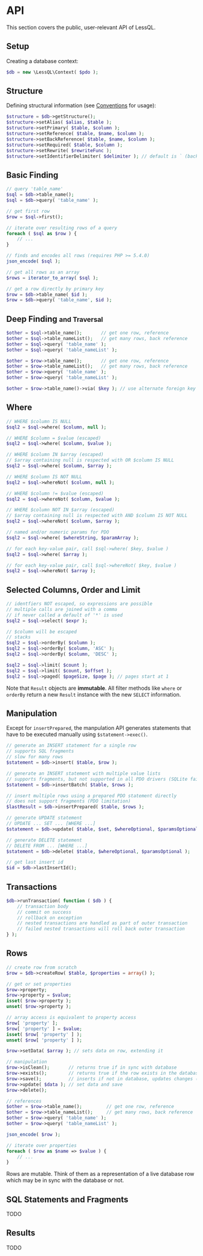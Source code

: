 # API

This section covers the public, user-relevant API of LessQL.


## Setup

Creating a database context:

```php
$db = new \LessQL\Context( $pdo );
```


## Structure

Defining structural information (see [Conventions](conventions.md) for usage):

```php
$structure = $db->getStructure();
$structure->setAlias( $alias, $table );
$structure->setPrimary( $table, $column );
$structure->setReference( $table, $name, $column );
$structure->setBackReference( $table, $name, $column );
$structure->setRequired( $table, $column );
$structure->setRewrite( $rewriteFunc );
$structure->setIdentifierDelimiter( $delimiter ); // default is ` (backtick)
```


## Basic Finding

```php
// query 'table_name'
$sql = $db->table_name();
$sql = $db->query( 'table_name' );

// get first row
$row = $sql->first();

// iterate over resulting rows of a query
foreach ( $sql as $row ) {
    // ...
}

// finds and encodes all rows (requires PHP >= 5.4.0)
json_encode( $sql );

// get all rows as an array
$rows = iterator_to_array( $sql );

// get a row directly by primary key
$row = $db->table_name( $id );
$row = $db->query( 'table_name', $id );
```


## Deep Finding <small>and Traversal</small>

```php
$other = $sql->table_name();       // get one row, reference
$other = $sql->table_nameList();   // get many rows, back reference
$other = $sql->query( 'table_name' );
$other = $sql->query( 'table_nameList' );

$other = $row->table_name();       // get one row, reference
$other = $row->table_nameList();   // get many rows, back reference
$other = $row->query( 'table_name' );
$other = $row->query( 'table_nameList' );

$other = $row->table_name()->via( $key ); // use alternate foreign key
```

## Where

```php
// WHERE $column IS NULL
$sql2 = $sql->where( $column, null );

// WHERE $column = $value (escaped)
$sql2 = $sql->where( $column, $value );

// WHERE $column IN $array (escaped)
// $array containing null is respected with OR $column IS NULL
$sql2 = $sql->where( $column, $array );

// WHERE $column IS NOT NULL
$sql2 = $sql->whereNot( $column, null );

// WHERE $column != $value (escaped)
$sql2 = $sql->whereNot( $column, $value );

// WHERE $column NOT IN $array (escaped)
// $array containing null is respected with AND $column IS NOT NULL
$sql2 = $sql->whereNot( $column, $array );

// named and/or numeric params for PDO
$sql2 = $sql->where( $whereString, $paramArray );

// for each key-value pair, call $sql->where( $key, $value )
$sql2 = $sql->where( $array );

// for each key-value pair, call $sql->whereNot( $key, $value )  
$sql2 = $sql->whereNot( $array );
```


## Selected Columns, Order and Limit

```php
// identfiers NOT escaped, so expressions are possible
// multiple calls are joined with a comma
// if never called a default of '*' is used
$sql2 = $sql->select( $expr );

// $column will be escaped
// stacks
$sql2 = $sql->orderBy( $column );
$sql2 = $sql->orderBy( $column, 'ASC' );
$sql2 = $sql->orderBy( $column, 'DESC' );

$sql2 = $sql->limit( $count );
$sql2 = $sql->limit( $count, $offset );
$sql2 = $sql->paged( $pageSize, $page ); // pages start at 1
```

Note that `Result` objects are __immutable__.
All filter methods like `where` or `orderBy`
return a new `Result` instance with the new `SELECT` information.


## Manipulation

 Except for `insertPrepared`, the manpulation API generates statements that have to be executed manually using `$statement->exec()`.

```php
// generate an INSERT statement for a single row
// supports SQL fragments
// slow for many rows
$statement = $db->insert( $table, $row );

// generate an INSERT statement with multiple value lists
// supports fragments, but not supported in all PDO drivers (SQLite fails)
$statement = $db->insertBatch( $table, $rows );

// insert multiple rows using a prepared PDO statement directly
// does not support fragments (PDO limitation)
$lastResult = $db->insertPrepared( $table, $rows );

// generate UPDATE statement
// UPDATE ... SET ... [WHERE ...]
$statement = $db->update( $table, $set, $whereOptional, $paramsOptional );

// generate DELETE statement
// DELETE FROM ... [WHERE ...]
$statement = $db->delete( $table, $whereOptional, $paramsOptional );

// get last insert id
$id = $db->lastInsertId();
```


## Transactions

```php
$db->runTransaction( function ( $db ) {
    // transaction body
    // commit on success
    // rollback on exception
    // nested transactions are handled as part of outer transaction
    // failed nested transactions will roll back outer transaction
} );
```


## Rows

```php
// create row from scratch
$row = $db->createRow( $table, $properties = array() );

// get or set properties
$row->property;
$row->property = $value;
isset( $row->property );
unset( $row->property );

// array access is equivalent to property access
$row[ 'property' ];
$row[ 'property' ] = $value;
isset( $row[ 'property' ] );
unset( $row[ 'property' ] );

$row->setData( $array ); // sets data on row, extending it

// manipulation
$row->isClean();       // returns true if in sync with database
$row->exists();        // returns true if the row exists in the database
$row->save();          // inserts if not in database, updates changes (only) otherwise
$row->update( $data ); // set data and save
$row->delete();

// references
$other = $row->table_name();         // get one row, reference
$other = $row->table_nameList();     // get many rows, back reference
$other = $row->query( 'table_name' );
$other = $row->query( 'table_nameList' );

json_encode( $row );

// iterate over properties
foreach ( $row as $name => $value ) {
    // ...
}
```

Rows are mutable. Think of them as a representation of a live database row
which may be in sync with the database or not.


## SQL Statements and Fragments

TODO

## Results

TODO
